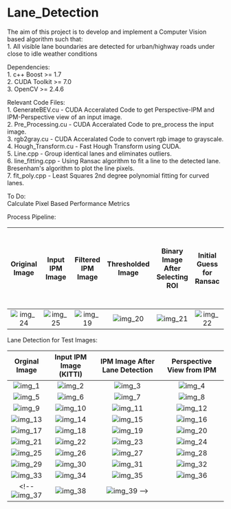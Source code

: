 # Lane_Detection
The aim of this project is to develop and implement a Computer Vision based algorithm such that: <br />
	1. All visible lane boundaries are detected for urban/highway roads under close to idle weather conditions

<!--[//]:Dependencies:<br />
[//]:#	1. skimage <br />
[//]:#	2. OpenCV >= 2.4.6 <br />
[//]:	3. numpy

[//]:Code Files:<br />
[//]:	1. GenerateBEV.py - Code from KITTI Road Dataset to obtain IPM view of an Image using a calibrated camera. <br />
[//]:	2. Lane_Detection.py - Detects multiple Lanes taking the IPM image as input. <br />
[//]:	3. Inverse_Perspective_Mapping.py - Generic code for obtaining the BEV of an image. Calculates the homography matrix by using the extrinc and intrinsic camera parameters.
-->
Dependencies:<br />
	1. c++ Boost >= 1.7 <br />
	2. CUDA Toolkit >= 7.0 <br />
	3. OpenCV >= 2.4.6 <br />

Relevant Code Files: <br />
	1. GenerateBEV.cu - CUDA Acceralated Code to get Perspective-IPM and IPM-Perspective view of an input image. <br />
	2. Pre_Processing.cu - CUDA Acceralated Code to pre_process the input image. <br />
	3. rgb2gray.cu - CUDA Acceralated Code to convert rgb image to grayscale. <br />
	4. Hough_Transform.cu - Fast Hough Transform using CUDA. <br />
	5. Line.cpp - Group identical lanes and eliminates outliers. <br />
	6. line_fitting.cpp - Using Ransac algorithm to fit a line to the detected lane. Bresenham's algorithm to plot the line pixels. <br />
	7. fit_poly.cpp - Least Squares 2nd degree polynomial fitting for curved lanes. <br />

To Do: <br />
	Calculate Pixel Based Performance Metrics


Process Pipeline: <br />

Original Image	|	Input IPM Image		|	Filtered IPM Image	|	Thresholded Image|	Binary Image After Selecting ROI	|	Initial Guess for Ransac	|	Lane Detected Image After Ransac and Eliminating False Lanes
:------------------:|:-------------------:|:-----------------------:|:-----------------------------:|:-------------------------------------:|:-------------------------------:|:--------------------------------:
![img_24](https://github.com/kky-fury/Lane_Detection/blob/master/Original_Images/img_1.png)	| ![img_25](https://github.com/kky-fury/Lane_Detection/blob/master/Test_Images/IPM_test_image_1.png)	|		![img_19](https://github.com/kky-fury/Lane_Detection/blob/master/Process_Pipeline/filtered_image.png)	|	![img_20](https://github.com/kky-fury/Lane_Detection/blob/master/Process_Pipeline/thresholded_image.png)	|	![img_21](https://github.com/kky-fury/Lane_Detection/blob/master/Process_Pipeline/binary_image_after_ROI.png)	| ![img_22](https://github.com/kky-fury/Lane_Detection/blob/master/Process_Pipeline/Initial_Guess_For_Ransac.png) | ![img_23](https://github.com/kky-fury/Lane_Detection/blob/master/Lane_Detected_Images/image_1.png)


Lane Detection for Test Images: <br />

Orginal Image	|	Input IPM Image (KITTI)		|	IPM Image After Lane Detection	| Perspective View from IPM	
:---------------------------------:|:----------------------:|:-------------------------------------:|:---------------------------------:
![img_1](https://github.com/kky-fury/Lane_Detection/blob/master/Original_Images/img_10.png)	|	![img_2](https://github.com/kky-fury/Lane_Detection/blob/master/Test_Images/IPM_test_image_10.png)	| ![img_3](https://github.com/kky-fury/Lane_Detection/blob/master/Lane_Detected_Images/image_10.png)	| ![img_4](https://github.com/kky-fury/Lane_Detection/blob/master/Lane_Detected_Images_Perspective/image_10.png)
![img_5](https://github.com/kky-fury/Lane_Detection/blob/master/Original_Images/img_11.png)	| ![img_6](https://github.com/kky-fury/Lane_Detection/blob/master/Test_Images/IPM_test_image_11.png) | ![img_7](https://github.com/kky-fury/Lane_Detection/blob/master/Lane_Detected_Images/image_11.png)	| ![img_8](https://github.com/kky-fury/Lane_Detection/blob/master/Lane_Detected_Images_Perspective/image_11.png)
![img_9](https://github.com/kky-fury/Lane_Detection/blob/master/Original_Images/img_12.png)	| ![img_10](https://github.com/kky-fury/Lane_Detection/blob/master/Test_Images/IPM_test_image_12.png)	| ![img_11](https://github.com/kky-fury/Lane_Detection/blob/master/Lane_Detected_Images/image_12.png)	| ![img_12](https://github.com/kky-fury/Lane_Detection/blob/master/Lane_Detected_Images_Perspective/image_12.png)
![img_13](https://github.com/kky-fury/Lane_Detection/blob/master/Original_Images/img_13.png) | ![img_14](https://github.com/kky-fury/Lane_Detection/blob/master/Test_Images/IPM_test_image_13.png)	| ![img_15](https://github.com/kky-fury/Lane_Detection/blob/master/Lane_Detected_Images/image_20.png)	| ![img_16](https://github.com/kky-fury/Lane_Detection/blob/master/Lane_Detected_Images_Perspective/image_20.png)
![img_17](https://github.com/kky-fury/Lane_Detection/blob/master/Original_Images/img_14.png) | ![img_18](https://github.com/kky-fury/Lane_Detection/blob/master/Test_Images/IPM_test_image_14.png)	| ![img_19](https://github.com/kky-fury/Lane_Detection/blob/master/Lane_Detected_Images/image_14.png)	| ![img_20](https://github.com/kky-fury/Lane_Detection/blob/master/Lane_Detected_Images_Perspective/image_14.png)
![img_21](https://github.com/kky-fury/Lane_Detection/blob/master/Original_Images/img_15.png) |	![img_22](https://github.com/kky-fury/Lane_Detection/blob/master/Test_Images/IPM_test_image_15.png) | ![img_23](https://github.com/kky-fury/Lane_Detection/blob/master/Lane_Detected_Images/image_16.png)	| ![img_24](https://github.com/kky-fury/Lane_Detection/blob/master/Lane_Detected_Images_Perspective/image_16.png)
![img_25](https://github.com/kky-fury/Lane_Detection/blob/master/Original_Images/img_16.png) | ![img_26](https://github.com/kky-fury/Lane_Detection/blob/master/Test_Images/IPM_test_image_16.png)	| ![img_27](https://github.com/kky-fury/Lane_Detection/blob/master/Lane_Detected_Images/image_13.png)	| ![img_28](https://github.com/kky-fury/Lane_Detection/blob/master/Lane_Detected_Images_Perspective/image_13.png)
![img_29](https://github.com/kky-fury/Lane_Detection/blob/master/Original_Images/img_17.png) | ![img_30](https://github.com/kky-fury/Lane_Detection/blob/master/Test_Images/IPM_test_image_17.png) | ![img_31](https://github.com/kky-fury/Lane_Detection/blob/master/Lane_Detected_Images/image_15.png) | ![img_32](https://github.com/kky-fury/Lane_Detection/blob/master/Lane_Detected_Images_Perspective/image_15.png)
![img_33](https://github.com/kky-fury/Lane_Detection/blob/master/Original_Images/img_18.png) | ![img_34](https://github.com/kky-fury/Lane_Detection/blob/master/Test_Images/IPM_test_image_18.png) | ![img_35](https://github.com/kky-fury/Lane_Detection/blob/master/Lane_Detected_Images/image_17.png) | ![img_36](https://github.com/kky-fury/Lane_Detection/blob/master/Lane_Detected_Images_Perspective/image_17.png)
<!--![img_37](https://github.com/kky-fury/Lane_Detection/blob/master/Original_Images/img_19.png) | ![img_38](https://github.com/kky-fury/Lane_Detection/blob/master/Test_Images/IPM_test_image_19.png) | ![img_39](https://github.com/kky-fury/Lane_Detection/blob/master/Lane_Detected_Images/) -->              



	




	


